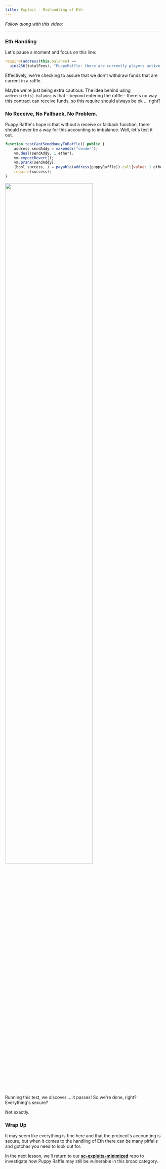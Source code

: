 ```yaml
---
title: Exploit - Mishandling of Eth
---
```


_Follow along with this video:_

---

### Eth Handling

Let's pause a moment and focus on this line:

```js
require(address(this.balance) ==
  uint256(totalFees), "PuppyRaffle: there are currently players active!");
```

Effectively, we're checking to assure that we don't withdraw funds that are current in a raffle.

Maybe we're just being extra cautious. The idea behind using `address(this).balance` is that - beyond entering the raffle - there's no way this contract can receive funds, so this require should always be ok ... right?

### No Receive, No Fallback, No Problem.

Puppy Raffle's hope is that without a receive or fallback function, there should never be a way for this accounting to imbalance. Well, let's test it out.

```js
function testCantSendMoneyToRaffle() public {
    address sendAddy = makeAddr("sender");
    vm.deal(sendAddy, 1 ether);
    vm.expectRevert();
    vm.prank(sendAddy);
    (bool success, ) = payable(address(puppyRaffle)).call{value: 1 ether}("");
    require(success);
}
```

<img src="/static/security-section-4/33-exploit-mishandling-eth/exploit-mishandling-eth1.png" style="width: 75%; height: auto;">

Running this test, we discover ... it passes! So we're done, right? Everything's secure?

Not exactly.

### Wrap Up

It may seem like everything is fine here and that the protocol's accounting is secure, but when it comes to the handling of Eth there can be many pitfalls and gotchas you need to look out for.

In the next lesson, we'll return to our [**sc-exploits-minimized**](https://github.com/Cyfrin/sc-exploits-minimized) repo to investigate how Puppy Raffle may still be vulnerable in this broad category.
